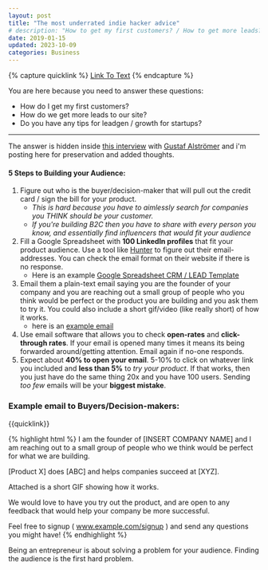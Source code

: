 ```yaml
---
layout: post
title: "The most underrated indie hacker advice"
# description: "How to get my first customers? / How to get more leads? / Tips startup for lead-gen & growth?"
date: 2019-01-15
updated: 2023-10-09
categories: Business
---
```


{% capture quicklink %}
<a target="_blank" href="https://textarea.netlify.app/?text=I%2520am%2520the%2520founder%2520of%2520%255BINSERT%2520COMPANY%2520NAME%255D%2520and%2520I%2520am%2520reaching%2520out%2520to%2520a%2520small%2520group%2520of%2520people%2520who%2520we%2520think%2520would%2520be%2520perfect%2520for%2520what%2520we%2520are%2520building.%250A%250A%255BProduct%2520X%255D%2520does%2520%255BABC%255D%2520and%2520helps%2520companies%2520succeed%2520at%2520%255BXYZ%255D.%250A%250AAttached%2520is%2520a%2520short%2520GIF%2520showing%2520how%2520it%2520works.%250A%250AWe%2520would%2520love%2520to%2520have%2520you%2520try%2520out%2520the%2520product%2C%2520and%2520are%2520open%2520to%2520any%2520feedback%2520that%2520would%2520help%2520your%2520company%2520be%2520more%2520successful.%250A%250AFeel%2520free%2520to%2520signup%2520%28%2520www.example.com%2Fsignup%2520%29%2520and%2520send%2520any%2520questions%2520you%2520might%2520have%21">
Link To Text</a>
{% endcapture %}

You are here because you need to answer these questions:

- How do I get my first customers?
- How do we get more leads to our site?
- Do you have any tips for leadgen / growth for startups?

---

The answer is hidden inside [this interview](https://youtu.be/T9ikpoF2GH0?t=178) with [Gustaf Alströmer](https://twitter.com/gustaf) and i'm posting here
for preservation and added thoughts.

#### 5 Steps to Building your Audience:

1. Figure out who is the buyer/decision-maker that will pull out the credit card / sign the bill for your product.
   - _This is hard because you have to aimlessly search for companies you THINK should be your customer._
   - _If you're building B2C then you have to share with every person you know, and essentially find influencers that would fit your audience_
1. Fill a Google Spreadsheet with **100 LinkedIn profiles** that fit your product audience. Use a tool like [Hunter](https://hunter.io/) to figure out their email-addresses. You can check the email format on their website if there is no response.
   - Here is an example [Google Spreadsheet CRM / LEAD Template](https://docs.google.com/spreadsheets/d/1ZfuaW0Pdy9v7ahszcpbeCMKuuYEUnHvxhMPTI64FoGg/edit?usp=sharing)
1. Email them a plain-text email saying you are the founder of your company and you are reaching out a small group of people who you think would be perfect or the product you are building and you ask them to try it. You could also include a short gif/video (like really short) of how it works.
   - here is an [example email](#example-email-to-buyersdecision-makers)
1. Use email software that allows you to check **open-rates** and **click-through rates**. If your email is opened many times it means its being forwarded around/getting attention. Email again if no-one responds.
1. Expect about **40% to open your email**. 5-10% to click on whatever link you included and **less than 5%** to _try your product_. If that works, then you just have do the same thing 20x and you have 100 users. Sending _too few_ emails will be your **biggest mistake**.

### Example email to Buyers/Decision-makers:

{{quicklink}}

{% highlight html %}
I am the founder of [INSERT COMPANY NAME] and I am reaching out to a small group of people who we think would be perfect for what we are building.

[Product X] does [ABC] and helps companies succeed at [XYZ].

Attached is a short GIF showing how it works.

We would love to have you try out the product, and are open to any feedback that would help your company be more successful.

Feel free to signup ( www.example.com/signup ) and send any questions you might have!
{% endhighlight %}

Being an entrepreneur is about solving a problem for your audience. Finding the audience is the first hard problem.
